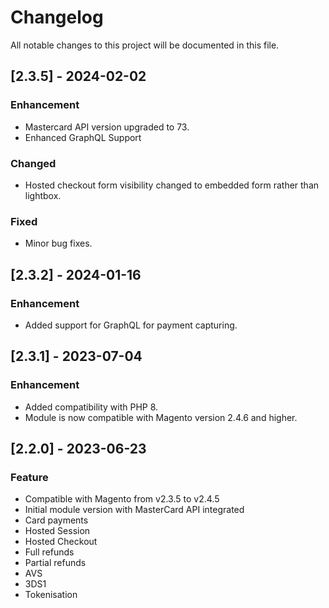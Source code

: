 # Changelog
All notable changes to this project will be documented in this file.

## [2.3.5] - 2024-02-02
### Enhancement
- Mastercard API version upgraded to 73.
- Enhanced GraphQL Support
### Changed
- Hosted checkout form visibility changed to embedded form rather than lightbox.
### Fixed
- Minor bug fixes.

## [2.3.2] - 2024-01-16
### Enhancement
- Added support for GraphQL for payment capturing.

## [2.3.1] - 2023-07-04
### Enhancement
- Added compatibility with PHP 8.
- Module is now compatible with Magento version 2.4.6 and higher.

## [2.2.0] - 2023-06-23
### Feature
- Compatible with Magento from v2.3.5 to v2.4.5
- Initial module version with MasterCard API integrated
- Card payments
- Hosted Session
- Hosted Checkout
- Full refunds
- Partial refunds
- AVS
- 3DS1
- Tokenisation
